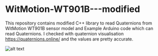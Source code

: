 # WitMotion-WT901B---modified
This repository contains modified C++ library to read Quaternions from WitMotion WT901B sensor model and Example Arduino code 
which can read Quaternions. I checked with quaternion visualisation https://quaternions.online/ and the values are pretty accurate.

![alt text](https://github.com/sanjayadpf/WitMotion-WT901B---modified/blob/main/Comparison.png)
